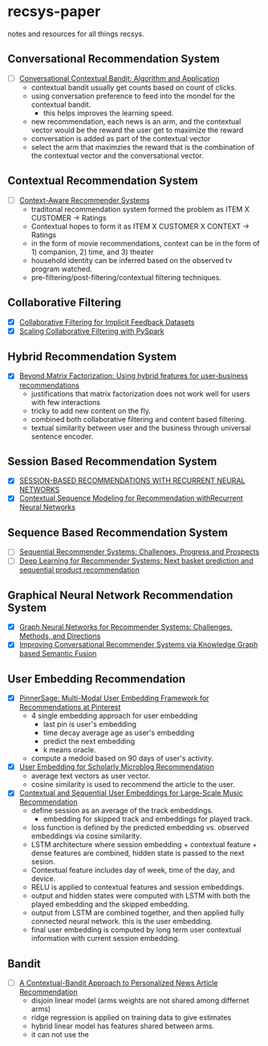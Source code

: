 # recsys-paper
notes and resources for all things recsys.

## Conversational Recommendation System
- [ ] [Conversational Contextual Bandit: Algorithm and Application](https://arxiv.org/pdf/1906.01219.pdf)
    - contextual bandit usually get counts based on count of clicks.
    - using conversation preference to feed into the mondel for the contextual bandit.
        - this helps improves the learning speed.
    - new recommendation, each news is an arm, and the contextual vector would be the reward the user get to maximize the reward
    - conversation is added as part of the contextual vector
    - select the arm that maximzies the reward that is the combination of the contextual vector and the conversational vector.


## Contextual Recommendation System
- [ ] [Context-Aware Recommender Systems](https://www.researchgate.net/publication/220605653_Context-Aware_Recommender_Systems)
    - traditonal recommendation system formed the problem as ITEM X CUSTOMER -> Ratings
    - Contextual hopes to form it as ITEM X CUSTOMER X CONTEXT -> Ratings
    - in the form of movie recommendations, context can be in the form of 1) companion, 2) time, and 3) theater
    - household identity can be inferred based on the observed tv program watched.
    - pre-filtering/post-filtering/contextual filtering techniques.
    

## Collaborative Filtering
- [x] [Collaborative Filtering for Implicit Feedback Datasets](http://yifanhu.net/PUB/cf.pdf)
- [x] [Scaling Collaborative Filtering with PySpark](https://engineeringblog.yelp.com/2018/05/scaling-collaborative-filtering-with-pyspark.html)

## Hybrid Recommendation System
- [x] [Beyond Matrix Factorization: Using hybrid features for user-business recommendations](https://engineeringblog.yelp.com/2022/04/beyond-matrix-factorization-using-hybrid-features-for-user-business-recommendations.html)
    - justifications that matrix factorization does not work well for users with few interactions
    - tricky to add new content on the fly.
    - combined both collaborative filtering and content based filtering.
    - textual similarity between user and the business through universal sentence encoder.

## Session Based Recommendation System
- [x] [SESSION-BASED RECOMMENDATIONS WITH RECURRENT NEURAL NETWORKS](https://arxiv.org/pdf/1511.06939.pdf)
- [x] [Contextual Sequence Modeling for Recommendation withRecurrent Neural Networks](https://arxiv.org/pdf/1706.07684.pdf)

## Sequence Based Recommendation System
- [ ] [Sequential Recommender Systems: Challenges, Progress and Prospects](https://www.ijcai.org/proceedings/2019/0883.pdf)
- [ ] [Deep Learning for Recommender Systems: Next basket prediction and sequential product recommendation](https://medium.com/recombee-blog/deep-learning-for-recommender-systems-next-basket-prediction-and-sequential-product-recommendation-796228b34dee)

## Graphical Neural Network Recommendation System
- [x] [Graph Neural Networks for Recommender Systems: Challenges, Methods, and Directions](https://arxiv.org/pdf/2109.12843.pdf)
- [x] [Improving Conversational Recommender Systems via Knowledge Graph based Semantic Fusion](https://arxiv.org/pdf/2007.04032.pdf)

## User Embedding Recommendation
- [x] [PinnerSage: Multi-Modal User Embedding Framework for Recommendations at Pinterest](https://arxiv.org/pdf/2007.03634.pdf)
  - 4 single embedding approach for user embedding
    - last pin is user's embedding
    - time decay average age as user's embedding
    - predict the next embedding
    - k means oracle.
  - compute a medoid based on 90 days of user's activity.
- [x] [User Embedding for Scholarly Microblog Recommendation](https://aclanthology.org/P16-2073.pdf)
  - average text vectors as user vector.
  - cosine similarity is used to recommend the article to the user.
- [x] [Contextual and Sequential User Embeddings for Large-Scale Music Recommendation](https://labtomarket.files.wordpress.com/2020/08/recsys2020.pdf)
  - define session as an average of the track embeddings.
    - embedding for skipped track and embeddings for played track.
  - loss function is defined by the predicted embedding vs. observed embeddings via cosine similarity.
  - LSTM architecture where session embedding + contextual feature + dense features are combined, hidden state is passed to the next sesion.
  - Contextual feature includes day of week, time of the day, and device.
  - RELU is applied to contextual features and session embeddings. 
  - output and hidden states were computed with LSTM with both the played embedding and the skipped embedding.
  - output from LSTM are combined together, and then applied fully connected neural network. this is the user embedding.
  - final user embedding is computed by long term user contextual information with current session embedding.

## Bandit
- [ ] [A Contextual-Bandit Approach to Personalized News Article Recommendation](https://arxiv.org/pdf/1003.0146.pdf)
    - disjoin linear model (arms weights are not shared among differnet arms)
    - ridge regression is applied on training data to give estimates
    - hybrid linear model has features shared between arms.
    - it can not use the 
    
